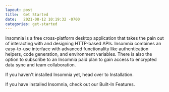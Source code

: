 ```yaml
---
layout: post
title:  Get Started
date:   2021-08-12 10:19:32 -0700
categories: get-started
---
```


Insomnia is a free cross-platform desktop application that takes the pain out of interacting with and designing HTTP-based APIs. Insomnia combines an easy-to-use interface with advanced functionality like authentication helpers, code generation, and environment variables. There is also the option to subscribe to an Insomnia paid plan to gain access to encrypted data sync and team collaboration. 

If you haven't installed Insomnia yet, head over to Installation. 

If you have installed Insomnia, check out our Built-In Features. 